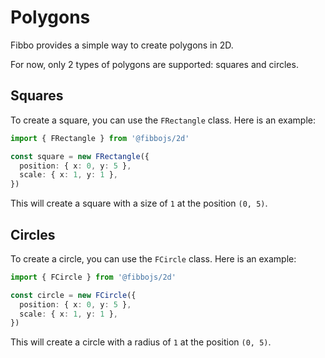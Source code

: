 # Polygons

Fibbo provides a simple way to create polygons in 2D.

For now, only 2 types of polygons are supported: squares and circles.

## Squares

To create a square, you can use the `FRectangle` class. Here is an example:

```typescript
import { FRectangle } from '@fibbojs/2d'

const square = new FRectangle({
  position: { x: 0, y: 5 },
  scale: { x: 1, y: 1 },
})
```

This will create a square with a size of `1` at the position `(0, 5)`.

## Circles

To create a circle, you can use the `FCircle` class. Here is an example:

```typescript
import { FCircle } from '@fibbojs/2d'

const circle = new FCircle({
  position: { x: 0, y: 5 },
  scale: { x: 1, y: 1 },
})
```

This will create a circle with a radius of `1` at the position `(0, 5)`.
